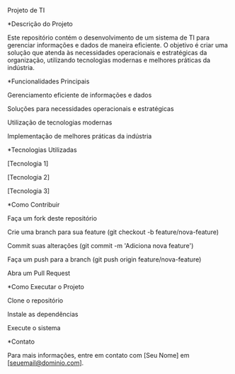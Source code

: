 Projeto de TI

*Descrição do Projeto

Este repositório contém o desenvolvimento de um sistema de TI para gerenciar informações e dados de maneira eficiente. O objetivo é criar uma solução que atenda às necessidades operacionais e estratégicas da organização, utilizando tecnologias modernas e melhores práticas da indústria.

*Funcionalidades Principais

Gerenciamento eficiente de informações e dados

Soluções para necessidades operacionais e estratégicas

Utilização de tecnologias modernas

Implementação de melhores práticas da indústria

*Tecnologias Utilizadas

[Tecnologia 1]

[Tecnologia 2]

[Tecnologia 3]

*Como Contribuir

Faça um fork deste repositório

Crie uma branch para sua feature (git checkout -b feature/nova-feature)

Commit suas alterações (git commit -m 'Adiciona nova feature')

Faça um push para a branch (git push origin feature/nova-feature)

Abra um Pull Request

*Como Executar o Projeto

Clone o repositório

Instale as dependências

Execute o sistema

*Contato

Para mais informações, entre em contato com [Seu Nome] em [seuemail@dominio.com].

